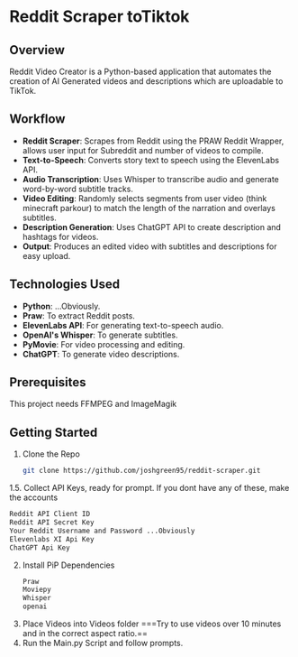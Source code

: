 # Reddit Scraper toTiktok 
## Overview

Reddit Video Creator is a Python-based application that automates the creation of AI Generated videos and descriptions which are uploadable to TikTok. 

## Workflow

- **Reddit Scraper**: Scrapes from Reddit using the PRAW Reddit Wrapper, allows user input for Subreddit and number of videos to compile.
- **Text-to-Speech**: Converts story text to speech using the ElevenLabs API.
- **Audio Transcription**: Uses Whisper to transcribe audio and generate word-by-word subtitle tracks.
- **Video Editing**: Randomly selects segments from user video (think minecraft parkour) to match the length of the narration and overlays subtitles.
- **Description Generation**: Uses ChatGPT API to create description and hashtags for videos.
- **Output**: Produces an edited video with subtitles and descriptions for easy upload.

## Technologies Used

- **Python**: ...Obviously.
- **Praw**: To extract Reddit posts.
- **ElevenLabs API**: For generating text-to-speech audio.
- **OpenAI's Whisper**: To generate subtitles.
- **PyMovie**: For video processing and editing.
- **ChatGPT**: To generate video descriptions.

## Prerequisites
This project needs FFMPEG and ImageMagik

## Getting Started
1. Clone the Repo
   ```sh
   git clone https://github.com/joshgreen95/reddit-scraper.git
   ```
1.5. Collect API Keys, ready for prompt. If you dont have any of these, make the accounts
   ```sh
   Reddit API Client ID
   Reddit API Secret Key
   Your Reddit Username and Password ...Obviously
   Elevenlabs XI Api Key
   ChatGPT Api Key
   ```
2. Install PiP Dependencies
   ```sh
   Praw
   Moviepy
   Whisper
   openai
   ```
3. Place Videos into Videos folder ===Try to use videos over 10 minutes and in the correct aspect ratio.==
4. Run the Main.py Script and follow prompts.

